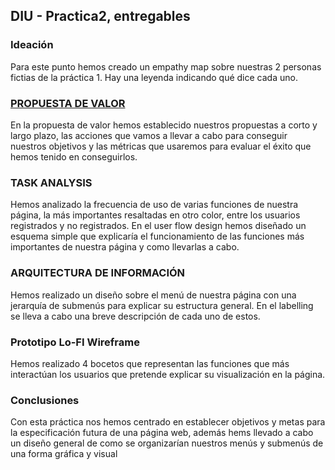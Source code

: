 ## DIU - Practica2, entregables

### Ideación 
  Para este punto hemos creado un empathy map sobre nuestras 2 personas fictias de la práctica 1. Hay una leyenda indicando qué dice cada uno.


### [PROPUESTA DE VALOR](https://github.com/benipr14/DIU.Los_Humildes/tree/master/P2/Propuesta%20de%20valor)
  En la propuesta de valor hemos establecido nuestros propuestas a corto y largo plazo, las acciones que vamos a llevar a cabo para conseguir nuestros objetivos y las métricas que usaremos para evaluar el éxito que hemos tenido en conseguirlos.


### TASK ANALYSIS
  Hemos analizado la frecuencia de uso de varias funciones de nuestra página, la más importantes resaltadas en otro color, entre los usuarios registrados y no registrados.
  En el user flow design hemos diseñado un esquema simple que explicaría el funcionamiento de las funciones más importantes de nuestra página y como llevarlas a cabo.


### ARQUITECTURA DE INFORMACIÓN
  Hemos realizado un diseño sobre el menú de nuestra página con una jerarquía de submenús para explicar su estructura general.
  En el labelling se lleva a cabo una breve descripción de cada uno de estos.


### Prototipo Lo-FI Wireframe 
  Hemos realizado 4 bocetos que representan las funciones que más interactúan los usuarios que pretende explicar su visualización en la página.

### Conclusiones  
  Con esta práctica nos hemos centrado en establecer objetivos y metas para la especificación futura de una página web, además hems llevado a cabo un diseño general de como se organizarían nuestros menús y submenús de una forma gráfica y visual
